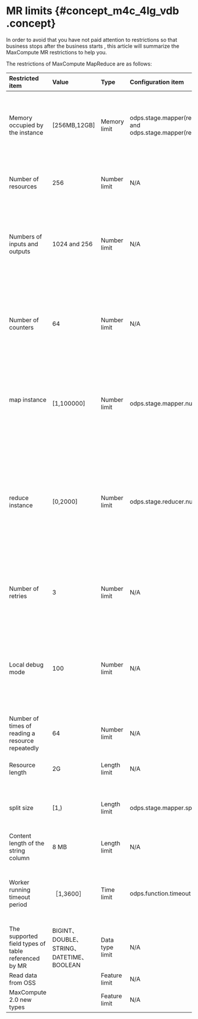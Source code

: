 # MR limits {#concept_m4c_4lg_vdb .concept}

In order to avoid that you have not paid attention to restrictions so that business stops after the business starts , this article will summarize the MaxCompute MR restrictions to help you.

The restrictions of MaxCompute MapReduce are as follows:

|Restricted item|Value|Type|Configuration item|Default value|Configurable? |Description|
|:--------------|:----|:---|:-----------------|:------------|:-------------|:----------|
|Memory occupied by the instance|\[256MB,12GB\]|Memory limit|odps.stage.mapper\(reducer\).mem and  odps.stage.mapper\(reducer\).jvm.mem|2048M＋1024M|Yes|Memory occupied by a single map instance or reduce instance, including the framework memory \(2,048 MB by default\) and  heap memory of the Java virtual machine \(JVM\) \(1,024 MB by default\).|
|Number of resources|256|Number limit|N/A|None.|No|The number of resources referenced by a single job cannot exceed 256. The table and archive are regarded as a unit.|
|Numbers of inputs and outputs|1024 and 256|Number limit|N/A|None|No|The number of inputs of one job cannot exceed 1024. \(A partition of a table is regarded as one input. The number of input tables cannot exceed 64\).  The number of outputs of one job cannot exceed 256.|
|Number of counters|64|Number limit|N/A|None.|No|The number of custom counters in one job cannot exceed 64. The group name and counter name  of a counter must not contain \#. The overall length of the group name and the counter name of a counter must be within 100.|
|map instance 　|\[1,100000\]|Number limit|odps.stage.mapper.num|None|Yes|The number of map instances of one job is calculated by the framework based on the split size. If no input table exists, you can set the value directly in  odps.stage.mapper.num. The final number ranges from 1 to 100,000.|
|reduce instance|\[0,2000\]|Number limit|odps.stage.reducer.num|None|Yes|The number of reduce instances of one job is 1/4 of that of map instances by default.  The reduce instance number configured by the user ranges from 0 to 2,000.  It may occur that the data volume processed by reduce is several times that processed by map.  In this case, the reduce phase gets slower and can initiate at most 2000 instances.|
|Number of retries|3|Number limit|N/A|None|No| The maximum number of retries allowed for a single map instance or reduce instance is 3.  Some exceptions that do not allow retries may cause task execution failures.|
|Local debug mode|100|Number limit|N/A|None|No|In local debug mode, the number of map instances is 2 by default and cannot exceed 100.  The number of reduce instances is 1 by default and cannot exceed 100. The number of download records of one input is 1 by default and cannot exceed 100.|
|Number of times of reading a resource repeatedly|64|Number limit|N/A|None|No|The number of times that a map instance or reduce instance reads one resource repeatedly cannot exceed 64 .|
|Resource length|2G|Length limit|N/A|None|No|The total length of a resource referenced by a job cannot exceed 2 GB.|
|split size|\[1,\)|Length limit|odps.stage.mapper.split.size|256M|Yes|The framework splits the map based on the configured split size, of which the number of maps is then determined.|
|Content length of the string column|8 MB|Length limit|N/A|None|No|The content in the string column of the MaxCompute table cannot exceed 8 MB.|
|Worker running timeout period|［1,3600］|Time limit|odps.function.timeout|600|Yes|Timeout period for the worker when the map or reduce worker does not read or write data or  actively send heartbeat data by using context.progress\(\). The default value is 600s.|
|The supported field types of table referenced by MR|BIGINT、DOUBLE、STRING、DATETIME、BOOLEAN|Data type limit|N/A|None|No|When the MR task refers to a table, an error occurs if the table contains other types of fields.|
|Read data from OSS| |Feature limit|N/A|None|No|Not supported|
|MaxCompute 2.0 new types| |Feature limit|N/A|None|No|Not supported|

